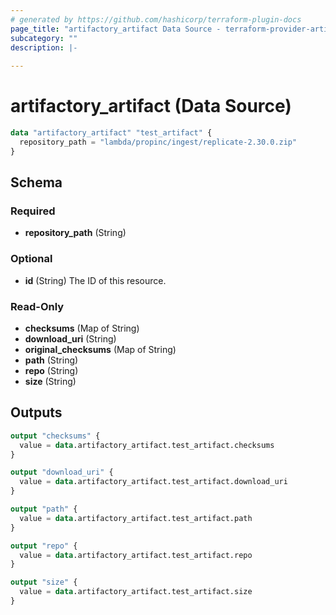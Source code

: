```yaml
---
# generated by https://github.com/hashicorp/terraform-plugin-docs
page_title: "artifactory_artifact Data Source - terraform-provider-artifactory"
subcategory: ""
description: |-
  
---
```


# artifactory_artifact (Data Source)

```terraform
data "artifactory_artifact" "test_artifact" {
  repository_path = "lambda/propinc/ingest/replicate-2.30.0.zip"
}
```

<!-- schema generated by tfplugindocs -->
## Schema

### Required

- **repository_path** (String)

### Optional

- **id** (String) The ID of this resource.

### Read-Only

- **checksums** (Map of String)
- **download_uri** (String)
- **original_checksums** (Map of String)
- **path** (String)
- **repo** (String)
- **size** (String)

## Outputs

```terraform
output "checksums" {
  value = data.artifactory_artifact.test_artifact.checksums
}

output "download_uri" {
  value = data.artifactory_artifact.test_artifact.download_uri
}

output "path" {
  value = data.artifactory_artifact.test_artifact.path
}

output "repo" {
  value = data.artifactory_artifact.test_artifact.repo
}

output "size" {
  value = data.artifactory_artifact.test_artifact.size
}
```